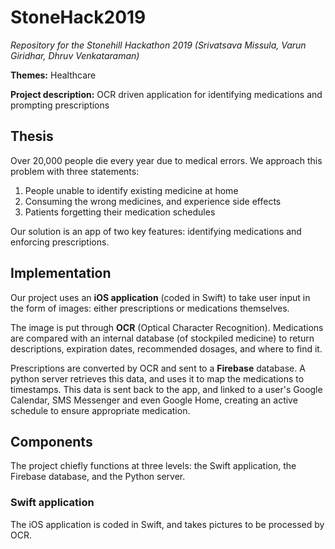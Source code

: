 # StoneHack2019
*Repository for the Stonehill Hackathon 2019 (Srivatsava Missula, Varun Giridhar, Dhruv Venkataraman)*

__Themes:__ Healthcare

__Project description:__ OCR driven application for identifying medications and prompting prescriptions

## Thesis
Over 20,000 people die every year due to medical errors. We approach this problem with three statements:
1. People unable to identify existing medicine at home
2. Consuming the wrong medicines, and experience side effects
3. Patients forgetting their medication schedules

Our solution is an app of two key features: identifying medications and enforcing prescriptions. 

## Implementation
Our project uses an __iOS application__ (coded in Swift) to take user input in the form of images: either prescriptions or medications themselves.

The image is put through __OCR__ (Optical Character Recognition). Medications are compared with an internal database (of stockpiled medicine) to return descriptions, expiration dates, recommended dosages, and where to find it.

Prescriptions are converted by OCR and sent to a __Firebase__ database. A python server retrieves this data, and uses it to map the medications to timestamps.
This data is sent back to the app, and linked to a user's Google Calendar, SMS Messenger and even Google Home, creating an active schedule to ensure appropriate medication.

## Components
The project chiefly functions at three levels: the Swift application, the Firebase database, and the Python server.

### Swift application
The iOS application is coded in Swift, and takes pictures to be processed by OCR.
